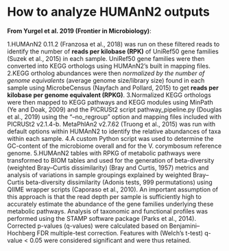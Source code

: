 # How to analyze HUMAnN2 outputs

__From Yurgel et al. 2019 (Frontier in Microbiology)__:

1.HUMAnN2 0.11.2 (Franzosa et al., 2018) was run on these filtered reads to identify the number of __reads per kilobase (RPK)__ of UniRef50 gene families (Suzek et al., 2015) in each sample. UniRef50 gene families were then converted into KEGG orthologs using HUMAnN2’s built in mapping files. 
2.KEGG ortholog abundances were then _normalized by the number of genome equivalents_ (average genome size/library size) found in each sample using MicrobeCensus (Nayfach and Pollard, 2015) to get __reads per kilobase per genome equivalent (RPKG)__. 
3.Normalized KEGG orthologs were then mapped to KEGG pathways and KEGG modules using MinPath (Ye and Doak, 2009) and the PICRUSt2 script pathway_pipeline.py (Douglas et al., 2019) using the “–no_regroup” option and mapping files included with PICRUSt2 v2.1.4-b. MetaPhlAn2 v2.7.62 (Truong et al., 2015) was run with default options within HUMAnN2 to identify the relative abundances of taxa within each sample. 
4.A custom Python script was used to determine the GC-content of the microbiome overall and for the V. corymbosum reference genome.
5.HUMAnN2 tables with RPKG of metabolic pathways were transformed to BIOM tables and used for the generation of beta-diversity (weighted Bray–Curtis dissimilarity) (Bray and Curtis, 1957) metrics and analysis of variations in sample groupings explained by weighted Bray–Curtis beta-diversity dissimilarity (Adonis tests, 999 permutations) using QIIME wrapper scripts (Caporaso et al., 2010). An important assumption of this approach is that the read depth per sample is sufficiently high to accurately estimate the abundance of the gene families underlying these metabolic pathways. Analysis of taxonomic and functional profiles was performed using the STAMP software package (Parks et al., 2014). Corrected p-values (q-values) were calculated based on Benjamini–Hochberg FDR multiple-test correction. Features with (Welch’s t-test) q-value < 0.05 were considered significant and were thus retained.